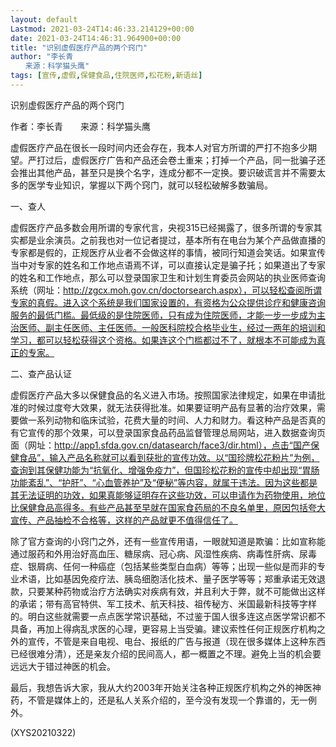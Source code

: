 ```yaml
---
layout: default
Lastmod: 2021-03-24T14:46:33.214129+00:00
date: 2021-03-24T14:46:31.964900+00:00
title: "识别虚假医疗产品的两个窍门"
author: "李长青
　　来源：科学猫头鹰"
tags: [宣传,虚假,保健食品,住院医师,松花粉,新语丝]
---
```


识别虚假医疗产品的两个窍门

作者：李长青　　来源：科学猫头鹰

虚假医疗产品在很长一段时间内还会存在，我本人对官方所谓的严打不抱多少期望。严打过后，虚假医疗广告和产品还会卷土重来；打掉一个产品，同一批骗子还会推出其他产品，甚至只是换个名字，连成分都不一定换。要识破谎言并不需要太多的医学专业知识，掌握以下两个窍门，就可以轻松破解多数骗局。

一、查人

虚假医疗产品多数会用所谓的专家代言，央视315已经揭露了，很多所谓的专家其实都是业余演员。之前我也对一位记者提过，基本所有在电台为某个产品做直播的专家都是假的，正规医疗从业者不会做这样的事情，被同行知道会笑话。如果宣传当中对专家的姓名和工作地点语焉不详，可以直接认定是骗子托；如果道出了专家的姓名和工作地点，那么可以登录国家卫生和计划生育委员会网站的执业医师查询系统（网址：http://zgcx.moh.gov.cn/doctorsearch.aspx），可以轻松查阅所谓专家的真假。进入这个系统是我们国家设置的，有资格为公众提供诊疗和健康咨询服务的最低门槛。最低级的是住院医师，只有成为住院医师，才能一步一步成为主治医师、副主任医师、主任医师。一般医科院校合格毕业生，经过一两年的培训和学习，都可以轻松获得这个资格。如果连这个门槛都过不了，就根本不可能成为真正的专家。

二、查产品认证

虚假医疗产品大多以保健食品的名义进入市场。按照国家法律规定，如果在申请批准的时候过度夸大效果，就无法获得批准。如果要证明产品有显著的治疗效果，需要做一系列动物和临床试验，花费大量的时间、人力和财力。看这种产品是否真的有它宣传的那个效果，可以登录国家食品药品监督管理总局网站，进入数据查询页面（网址：http://app1.sfda.gov.cn/datasearch/face3/dir.html），点击“国产保健食品”，输入产品名称就可以看到获批的宣传功效。以“国珍牌松花粉片”为例，查询到其保健功能为“抗氧化、增强免疫力”，但国珍松花粉的宣传中却出现“胃肠功能紊乱”、“护肝”、“心血管养护”及“便秘”等内容，就属于违法。因为这些都是其无法证明的功效，如果真能够证明存在这些功效，可以申请作为药物使用，地位比保健食品高得多。有些产品甚至早就在国家食药局的不良名单里，原因包括夸大宣传、产品抽检不合格等，这样的产品就更不值得信任了。

除了官方查询的小窍门之外，还有一些宣传用语，一眼就知道是欺骗：比如宣称能通过服药和外用治好高血压、糖尿病、冠心病、风湿性疾病、病毒性肝病、尿毒症、银屑病、任何一种癌症（包括某些类型白血病）等等；出现一些似是而非的专业术语，比如基因免疫疗法、胰岛细胞活化技术、量子医学等等；郑重承诺无效退款，只要某种药物或治疗方法确实对疾病有效，并且利大于弊，就不可能做出这样的承诺；带有高官特供、军工技术、航天科技、祖传秘方、米国最新科技等字样的。明白这些就需要一点点医学常识基础，不过鉴于国人很多连这点医学常识都不具备，再加上得病乱求医的心理，更容易上当受骗。建议索性任何正规医疗机构之外的宣传，不管是来自电视、电台、报纸的广告与报道（现在很多媒体上这种东西已经很难分清），还是亲友介绍的民间高人，都一概置之不理。避免上当的机会要远远大于错过神医的机会。

最后，我想告诉大家，我从大约2003年开始关注各种正规医疗机构之外的神医神药，不管是媒体上的，还是私人关系介绍的，至今没有发现一个靠谱的，无一例外。

(XYS20210322)

